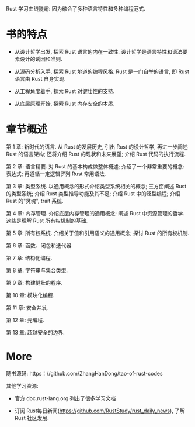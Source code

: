 
Rust 学习曲线陡峭: 因为融合了多种语言特性和多种编程范式.

# 书的特点

* 从设计哲学出发, 探索 Rust 语言的内在一致性. 设计哲学是语言特性和语法要素设计的诱因和准则.

* 从源码分析入手, 探索 Rust 地道的编程风格. Rust 是一门自举的语言, 即 Rust 语言由 Rust 自身实现.

* 从工程角度着手, 探索 Rust 对健壮性的支持. 

* 从底层原理开始, 探索 Rust 内存安全的本质.

# 章节概述

第 1 章: 新时代的语言. 从 Rust 的发展历史, 引出 Rust 的设计哲学, 再进一步阐述 Rust 的语言架构; 还将介绍 Rust 的现状和未来展望; 介绍 Rust 代码的执行流程.

第 2 章: 语言精要. 对 Rust 的基本构成做整体概述; 介绍了一个非常重要的概念: 表达式; 再遵循一定逻辑罗列 Rust 常用语法.

第 3 章: 类型系统. 以通用概念的形式介绍类型系统相关的概念; 三方面阐述 Rust 的类型系统; 介绍 Rust 类型推导功能及其不足; 介绍 Rust 中的泛型编程; 介绍 Rust 的"灵魂", trait 系统.

第 4 章: 内存管理. 介绍底层内存管理的通用概念; 阐述 Rust 中资源管理的哲学. 这些是理解 Rust 所有权机制的基础.

第 5 章: 所有权系统. 介绍关于值和引用语义的通用概念; 探讨 Rust 的所有权机制.

第 6 章: 函数、闭包和迭代器.

第 7 章: 结构化编程.

第 8 章: 字符串与集合类型.

第 9 章: 构建健壮的程序.

第 10 章: 模块化编程.

第 11 章: 安全并发.

第 12 章: 元编程.

第 13 章: 超越安全的边界.

# More

随书源码: https：//github.com/ZhangHanDong/tao-of-rust-codes

其他学习资源:

* 官方 doc.rust-lang.org 列出了很多学习文档

* 订阅 Rust每日新闻(https://github.com/RustStudy/rust_daily_news), 了解 Rust 社区发展.